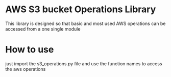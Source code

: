 # AWS S3 bucket Operations Library
This library is designed so that basic and most used AWS operations can be accessed from a one single module 

# How to use
just import the s3_operations.py file and use the function names to access the aws operations
